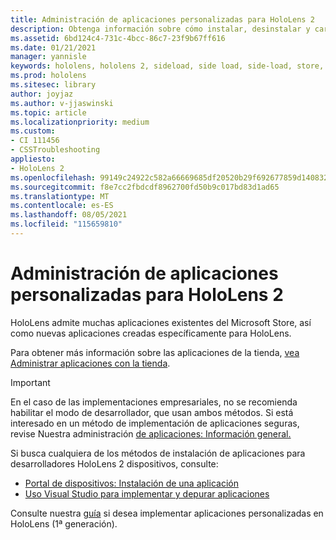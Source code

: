 ```yaml
---
title: Administración de aplicaciones personalizadas para HoloLens 2
description: Obtenga información sobre cómo instalar, desinstalar y cargar aplicaciones holográficas personalizadas en HoloLens 2 dispositivos mediante Portal de dispositivos y Visual Studio.
ms.assetid: 6bd124c4-731c-4bcc-86c7-23f9b67ff616
ms.date: 01/21/2021
manager: yannisle
keywords: hololens, hololens 2, sideload, side load, side-load, store, uwp, app, install
ms.prod: hololens
ms.sitesec: library
author: joyjaz
ms.author: v-jjaswinski
ms.topic: article
ms.localizationpriority: medium
ms.custom:
- CI 111456
- CSSTroubleshooting
appliesto:
- HoloLens 2
ms.openlocfilehash: 99149c24922c582a66669685df20520b29f692677859d1408328fc9f2ee8ddf3
ms.sourcegitcommit: f8e7cc2fbdcdf8962700fd50b9c017bd83d1ad65
ms.translationtype: MT
ms.contentlocale: es-ES
ms.lasthandoff: 08/05/2021
ms.locfileid: "115659810"
---
```

# <a name="manage-custom-apps-for-hololens-2"></a>Administración de aplicaciones personalizadas para HoloLens 2

HoloLens admite muchas aplicaciones existentes del Microsoft Store, así como nuevas aplicaciones creadas específicamente para HoloLens. 

Para obtener más información sobre las aplicaciones de la tienda, [vea Administrar aplicaciones con la tienda](holographic-store-apps.md).

> [!IMPORTANT]
> En el caso de las implementaciones empresariales, no se recomienda habilitar el modo de desarrollador, que usan ambos métodos. Si está interesado en un método de implementación de aplicaciones seguras, revise Nuestra administración [de aplicaciones: Información general.](app-deploy-overview.md)

Si busca cualquiera de los métodos de instalación de aplicaciones para desarrolladores HoloLens 2 dispositivos, consulte:

- [Portal de dispositivos: Instalación de una aplicación](/windows/mixed-reality/develop/platform-capabilities-and-apis/using-the-windows-device-portal#installing-an-app)
- [Uso Visual Studio para implementar y depurar aplicaciones](/windows/mixed-reality/develop/platform-capabilities-and-apis/using-visual-studio)

Consulte nuestra [guía](holographic-custom-apps.md) si desea implementar aplicaciones personalizadas en HoloLens (1ª generación).
